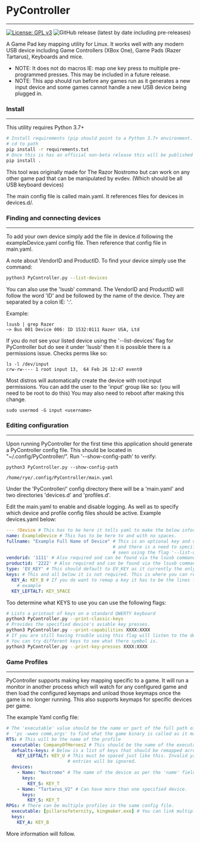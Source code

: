 PyController 
============

-----
[![License: GPL v3](https://img.shields.io/badge/License-GPLv3-blue.svg)](https://choosealicense.com/licenses/gpl-3.0/)
![GitHub release (latest by date including pre-releases)](https://img.shields.io/github/v/release/orcephrye/PyController?include_prereleases)


A Game Pad key mapping utility for Linux. It works well with any modern USB device including Game Controllers 
(XBox One), Game Pads (Razer Tartarus), Keyboards and mice. 

* NOTE: It does not do macros IE: map one key press to multiple pre-programmed presses. This may be included in a future
release.
* NOTE: This app should run before any games run as it generates a new input device and some games cannot handle a new USB device being plugged in.


### Install

----
This utility requires Python 3.7+
```sh
# Install requirements (pip should point to a Python 3.7+ environment.
# cd to path
pip install -r requirements.txt
# Once this is has an official non-beta release this will be published on PyPI and this command can change
pip install .
```

This tool was originally made for The Razor Nostromo but can work on any other game pad that can be manipulated by
evdev. (Which should be all USB keyboard devices)

The main config file is called main.yaml. It references files for devices in devices.d/.

### Finding and connecting devices

----

To add your own device simply add the file in device.d following the
exampleDevice.yaml config file. Then reference that config file in
main.yaml.

A note about VendorID and ProductID. To find your device simply use the
command: 

```sh
python3 PyController.py --list-devices
```

You can also use the 'lsusb' command. The VendorID and ProductID will follow the word 'ID'
and be followed by the name of the device. They are separated by a colon
IE: ':'.

Example:
```shell
lsusb | grep Razer
~> Bus 001 Device 006: ID 1532:0111 Razer USA, Ltd
```

If you do not see your listed device using the '--list-devices' flag for PyController but do see it under 'lsusb' then
it is possible there is a permissions issue. Checks perms like so:

```shell
ls -l /dev/input
crw-rw---- 1 root input 13,  64 Feb 26 12:47 event0

```

Most distros will automatically create the device with root:input permissions. You can add the user to the 'input' 
group like so: (you will need to be root to do this) You may also need to reboot after making this change.

```shell
sudo usermod -G input <username>
```

### Editing configuration

----
Upon running PyController for the first time this application should generate a PyController config file. This should be
located in "~/.config/PyController/". Run '--show-config-path' to verify:

```shell
python3 PyController.py --show-config-path

/home/rye/.config/PyController/main.yaml
```

Under the 'PyController/' config directory there will be a 'main.yaml' and two directories 'devices.d' and 'profiles.d'.

Edit the main.yaml to enable and disable logging. As well as to specify which device and profile config files should be
active. Example devices.yaml below:

```yaml
--- !Device # This has to be here it tells yaml to make the below information into a PyController Device object.
name: ExampleDevice # This has to be here to and with no spaces.
fullname: "Example Full Name of Device" # This is an optional key and used if there are multiple entries for the device
                                        # and there is a need to specify which device to capture. The full name can be 
                                        # seen using the flag '--list-devices'.
vendorid: '1111' # Also required and can be found via the lsusb command
productid: '2222' # Also required and can be found via the lsusb command
type: 'EV_KEY' # This should default to EV_KEY as it currently the only supported type. Others include EV_LED and so on.
keys: # This and all below it is not required. This is where you can remap keys.
  KEY_A: KEY_B # If you do want to remap a key it has to be the lines following the 'keys:' and it has spaced like this
    # example
  KEY_LEFTALT: KEY_SPACE
```

Too determine what KEYS to use you can use the following flags:

```sh 
# Lists a printout of keys on a standard QWERTY keyboard
python3 PyController.py --print-classic-keys
# Provides the specified device's aviable key presses.
python3 PyController.py --print-capabilities XXXX:XXXX
# If you are still having trouble using this flag will listen to the device. 
# You can try different keys to see what there symbol is.
python3 PyController.py --print-key-presses XXXX:XXXX
```

### Game Profiles 

----

PyController supports making key mapping specific to a game. It will run a monitor in another process which will watch 
for any configured game and then load the configured keymaps and unload those keymaps once the game is no longer
running. This also supports keymaps for specific devices per game. 

The example Yaml config file:

```yaml
# The 'executable' value should be the name or part of the full path of the application. Launch the game and use
#  'ps -wweo comm,args' to find what the game binary is called as it may not be what you expect.
RTS: # This will be the name of the profile
  executable: CompanyOfHeroes2 # This should be the name of the executable that runs your game. IE CompanyOfHeroes
  defualts-keys: # Below is a list of keys that should be remapped across all enabled devices
    KEY_LEFTALT: KEY_U # This must be spaced just like this. Invalid yaml entries will cause an error. Invalid KEY_* 
                       # entries will be ignored.
  devices:
    - Name: "Nostromo" # The name of the device as per the 'name' field in the device.yaml config file.
      keys:
        KEY_S: KEY_T
    - Name: "Tartarus_V2" # Can have more than one specified device.
      keys:
        KEY_S: KEY_T
RPGs: # There can be multiple profiles in the same config file.
  executable: [pillarsofeternity, kingmaker.exe] # You can link multiple games to one profile. This is not case-sensitive
  keys:
    KEY_A: KEY_B
```

More information will follow.
